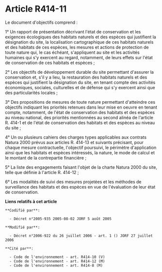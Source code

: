 # Article R414-11

Le document d'objectifs comprend :

1° Un rapport de présentation décrivant l'état de conservation et les exigences écologiques des habitats naturels et des
espèces qui justifient la désignation du site, la localisation cartographique de ces habitats naturels et des habitats de ces
espèces, les mesures et actions de protection de toute nature qui, le cas échéant, s'appliquent au site et les activités
humaines qui s'y exercent au regard, notamment, de leurs effets sur l'état de conservation de ces habitats et espèces ;

2° Les objectifs de développement durable du site permettant d'assurer la conservation et, s'il y a lieu, la restauration des
habitats naturels et des espèces qui justifient la désignation du site, en tenant compte des activités économiques, sociales,
culturelles et de défense qui s'y exercent ainsi que des particularités locales ;

3° Des propositions de mesures de toute nature permettant d'atteindre ces objectifs indiquant les priorités retenues dans
leur mise en oeuvre en tenant compte, notamment, de l'état de conservation des habitats et des espèces au niveau national,
des priorités mentionnées au second alinéa de l'article R. 414-1 et de l'état de conservation des habitats et des espèces au
niveau du site ;

4° Un ou plusieurs cahiers des charges types applicables aux contrats Natura 2000 prévus aux articles R. 414-13 et suivants
précisant, pour chaque mesure contractuelle, l'objectif poursuivi, le périmètre d'application ainsi que les habitats et
espèces intéressés, la nature, le mode de calcul et le montant de la contrepartie financière ;

5° La liste des engagements faisant l'objet de la charte Natura 2000 du site, telle que définie à l'article R. 414-12 ;

6° Les modalités de suivi des mesures projetées et les méthodes de surveillance des habitats et des espèces en vue de
l'évaluation de leur état de conservation.

**Liens relatifs à cet article**

	**Codifié par**:

	  - Décret n°2005-935 2005-08-02 JORF 5 août 2005

	**Modifié par**:

	  - Décret n°2006-922 du 26 juillet 2006 - art. 1 () JORF 27 juillet 2006

	**Cité par**:

	  - Code de l'environnement - art. R414-10 (V)
	  - Code de l'environnement - art. R414-12 (M)
	  - Code de l'environnement - art. R414-8 (M)
